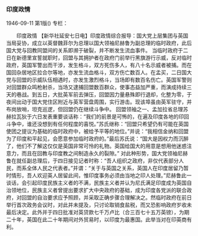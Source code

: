 ### 印度政情

1946-09-11
第1版()
专栏：

　　印度政情
    【新华社延安七日电】印度政情综合报导：国大党上层集团与英国当局妥协，成立以英督魏菲尔为总理以国大领袖尼赫鲁为副总理的临时政府，此后国大党与回教同盟间的关系即濒于破裂，并不断发生流血事件。
    当临时政府于二日在新德里宣誓就职时，回盟与其拥护者在政府门前举行黑旗游行示威，反对临时政府，英国军警出而干涉，发生格斗，双方死伤多人，有八十名示威者被捕。而在国回杂居地区拉合尔等地，亦发生流血格斗，双方伤亡数百人。在孟买，二日国大党与回盟的示威队伍相遇时，亦发生激烈格斗，当场即有数百名伤亡。英国军警则对回盟群众鸣枪射杀，当场又逮捕回盟数百群众，使事态益加严重，而演成持续三天的巷战。到五日，大批英军前去弹压，回盟因力量悬殊即行退却，化整为零，于夜间出动于国大党住区附近与英军营盘周围，实行游击。现该埠虽由英军驻守，并布岗放哨，坦克巡逻，但回盟仍在继续斗争中。
    回盟领袖之一、孟加拉省总理苏赫拉瓦狄于六日发表重要谈话称：“我们的前景是可怖的，在遍及印度各地的印回斗争中，谁还没想到有任何程度的喜悦。”苏氏继称：“回盟只希望仍有可能在英国使团之提议为基础的临时政府中，被给予平等的地位。”并说：“我相信金纳和回盟为了印度和平起见，会愿意参加临时政府的。”最后苏氏说：“国大是因权力而沉醉了，他们不了解这仅仅是英国非常可怜的礼物。英国给国大的用意是想用他迷惑注意力，而且在回教与印度教之间制造永久的裂隙。”
    对此种形势，国大党领袖尼赫鲁在就任副总理后，于四日接见记者时称：“吾人组织之政府，非仅代表部分人民，而系全体人民之代表者。”并谓：“关于与英国之关系，英国人在印度居留乃暂时情形，吾人欢迎英人居留此间，惟印度事务必须由当地之印人处理。”尼赫鲁此一谈话，会引起印度民族主义者的不满，民族主义者并认为尼氏满足印度成为英国自治领地位，民族主义者曾提出要求扩大中央政府的基础，成为印度各党派的联合政府，对回盟的自治要求应予照顾，并采取正确步骤合理解决之。然临时政府在前日举行首次政务会议时，对此并未提及，只讨论取销食盐税，而又恐影响政府岁收未最后决定。此外并于四日批准对英贷款七千万卢比（合三百七十五万英镑），为期二十年，英国在此二十年期间对外贸易时，以印度为最惠国。此举当对在印英商有利。
